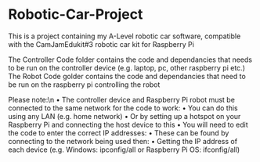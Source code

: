 # Robotic-Car-Project
This is a project containing my A-Level robotic car software, compatible with the CamJamEdukit#3 robotic car kit for Raspberry Pi

The Controller Code folder contains the code and dependancies that needs to be run on the controller device (e.g. laptop, pc, other raspberry pi etc.)
The Robot Code golder contains the code and dependancies that need to be run on the raspberry pi controlling the robot

Please note:\n
  • The controller device and Raspberry Pi robot must be connected to the same network for the code to work:
      • You can do this using any LAN (e.g. home network)
      • Or by setting up a hotspot on your Raspberry Pi and connecting the host device to this
  • You will need to edit the code to enter the correct IP addresses:
      • These can be found by connecting to the network being used then:
          • Getting the IP address of each device (e.g. Windows: ipconfig/all or Raspberry Pi OS: ifconfig/all)
